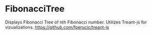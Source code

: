 # FibonacciTree
Displays Fibonacci Tree of nth Fibonacci number. Utilizes Treant-js for vizualizations. https://github.com/fperucic/treant-js
